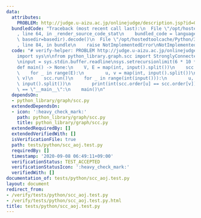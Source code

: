 ```yaml
---
data:
  attributes:
    PROBLEM: http://judge.u-aizu.ac.jp/onlinejudge/description.jsp?id=GRL_3_C
  bundledCode: "Traceback (most recent call last):\n  File \"/opt/hostedtoolcache/Python/3.8.5/x64/lib/python3.8/site-packages/onlinejudge_verify/documentation/build.py\"\
    , line 64, in _render_source_code_stat\n    bundled_code = language.bundle(stat.path,\
    \ basedir=basedir).decode()\n  File \"/opt/hostedtoolcache/Python/3.8.5/x64/lib/python3.8/site-packages/onlinejudge_verify/languages/python.py\"\
    , line 84, in bundle\n    raise NotImplementedError\nNotImplementedError\n"
  code: "# verify-helper: PROBLEM http://judge.u-aizu.ac.jp/onlinejudge/description.jsp?id=GRL_3_C\n\
    import sys\n\nfrom python_library.graph.scc import StronglyConnectedComponets\n\
    \ninput = sys.stdin.buffer.readline\nsys.setrecursionlimit(6 * 10 ** 5)\n\n\n\
    def main() -> None:\n    V, E = map(int, input().split())\n    scc = StronglyConnectedComponets(V)\n\
    \    for _ in range(E):\n        u, v = map(int, input().split())\n        scc.add_edge(u,\
    \ v)\n    scc.run()\n    for _ in range(int(input())):\n        u, v = map(int,\
    \ input().split())\n        print(int(scc.order[u] == scc.order[v]))\n\n\nif __name__\
    \ == \"__main__\":\n    main()\n"
  dependsOn:
  - python_library/graph/scc.py
  extendedDependsOn:
  - icon: ':heavy_check_mark:'
    path: python_library/graph/scc.py
    title: python_library/graph/scc.py
  extendedRequiredBy: []
  extendedVerifiedWith: []
  isVerificationFile: true
  path: tests/python/scc_aoj.test.py
  requiredBy: []
  timestamp: '2020-09-08 06:49:11+09:00'
  verificationStatus: TEST_ACCEPTED
  verificationStatusIcon: ':heavy_check_mark:'
  verifiedWith: []
documentation_of: tests/python/scc_aoj.test.py
layout: document
redirect_from:
- /verify/tests/python/scc_aoj.test.py
- /verify/tests/python/scc_aoj.test.py.html
title: tests/python/scc_aoj.test.py
---
```

